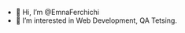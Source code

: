 - 👋 Hi, I’m @EmnaFerchichi
- 👀 I’m interested in Web Development, QA Tetsing.


<!---
EmnaFerchichi/EmnaFerchichi is a ✨ special ✨ repository because its `README.md` (this file) appears on your GitHub profile.
You can click the Preview link to take a look at your changes.

